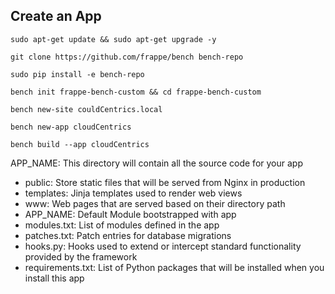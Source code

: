 ## Create an App
```
sudo apt-get update && sudo apt-get upgrade -y
```
```
git clone https://github.com/frappe/bench bench-repo
```
```
sudo pip install -e bench-repo
```
```
bench init frappe-bench-custom && cd frappe-bench-custom
```
```
bench new-site couldCentrics.local
```
```
bench new-app cloudCentrics
```

```
bench build --app cloudCentrics
```

APP_NAME: This directory will contain all the source code for your app
- public: Store static files that will be served from Nginx in production
- templates: Jinja templates used to render web views
- www: Web pages that are served based on their directory path
- APP_NAME: Default Module bootstrapped with app
- modules.txt: List of modules defined in the app
- patches.txt: Patch entries for database migrations
- hooks.py: Hooks used to extend or intercept standard functionality provided by the framework
- requirements.txt: List of Python packages that will be installed when you install this app
